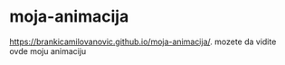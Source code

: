 # moja-animacija

 https://brankicamilovanovic.github.io/moja-animacija/.
mozete da vidite ovde moju animaciju


